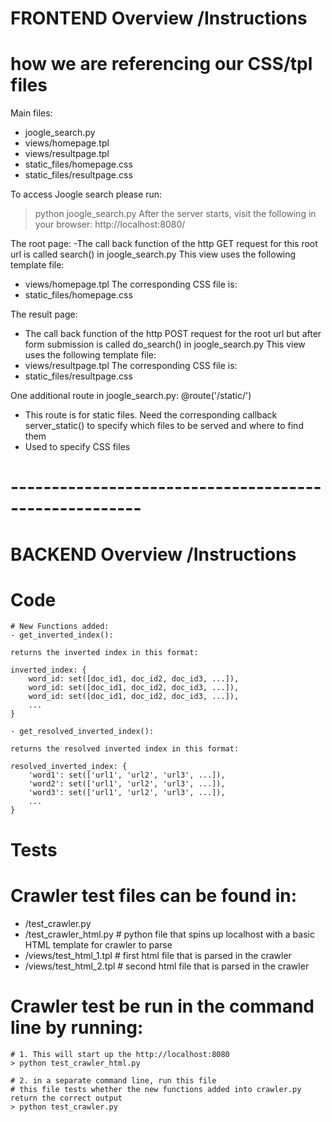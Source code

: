 # FRONTEND Overview /Instructions 
# how we are referencing our CSS/tpl files

Main files:
- joogle_search.py
- views/homepage.tpl
- views/resultpage.tpl
- static_files/homepage.css
- static_files/resultpage.css

To access Joogle search please run:
> python joogle_search.py
After the server starts, visit the following in your browser:
http://localhost:8080/

The root page:
-The call back function of the http GET request for this root url is called search() in joogle_search.py
This view uses the following template file:
- views/homepage.tpl
The corresponding CSS file is:
- static_files/homepage.css


The result page:
- The call back function of the http POST request for the root url but after form submission is called do_search() in joogle_search.py
This view uses the following template file:
- views/resultpage.tpl
The corresponding CSS file is:
- static_files/resultpage.css

One additional route in joogle_search.py:
@route('/static/<filename>')
- This route is for static files. Need the corresponding callback server_static() to specify which files to be served and where to find them
- Used to specify CSS files
# ------------------------------------------------------
# BACKEND Overview /Instructions 

# Code

	# New Functions added:
	- get_inverted_index():

	returns the inverted index in this format:

	inverted_index: {
		word_id: set([doc_id1, doc_id2, doc_id3, ...]),
		word_id: set([doc_id1, doc_id2, doc_id3, ...]),
		word_id: set([doc_id1, doc_id2, doc_id3, ...]),
		...
	}

	- get_resolved_inverted_index():

	returns the resolved inverted index in this format:

	resolved_inverted_index: {
		'word1': set(['url1', 'url2', 'url3', ...]),
		'word2': set(['url1', 'url2', 'url3', ...]),
		'word3': set(['url1', 'url2', 'url3', ...]),
		...
	}

# Tests

# Crawler test files can be found in:
- /test_crawler.py
- /test_crawler_html.py     # python file that spins up localhost with a basic HTML template for crawler to parse
- /views/test_html_1.tpl    # first html file that is parsed in the crawler
- /views/test_html_2.tpl    # second html file that is parsed in the crawler

# Crawler test be run in the command line by running:

	# 1. This will start up the http://localhost:8080
	> python test_crawler_html.py

	# 2. in a separate command line, run this file
	# this file tests whether the new functions added into crawler.py return the correct output
	> python test_crawler.py
<!--stackedit_data:
eyJoaXN0b3J5IjpbLTE5MzE0NTQ2MzNdfQ==
-->